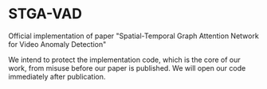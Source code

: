 # STGA-VAD
Official implementation of paper "Spatial-Temporal Graph Attention Network for Video Anomaly Detection"

We intend to protect the implementation code, which is the core of our work, from misuse before our paper is published. We will open our code immediately after publication.

